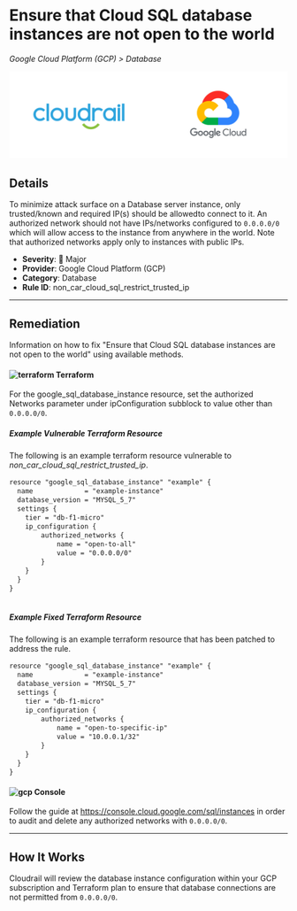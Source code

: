 # Ensure that Cloud SQL database instances are not open to the world

*Google Cloud Platform (GCP) > Database*

![Cloudrail and Google Cloud Platform (GCP) logos](../images/cloudrail_gcp.png)

## Details
To minimize attack surface on a Database server instance, only trusted/known and required IP(s) should be allowedto connect to it. An authorized network should not have IPs/networks configured to `0.0.0.0/0` which will allow access to the instance from anywhere in the world. Note that authorized networks apply only to instances with public IPs.

- **Severity**: 🔴 Major
- **Provider**: Google Cloud Platform (GCP)
- **Category**: Database
- **Rule ID**: non_car_cloud_sql_restrict_trusted_ip

---

## Remediation
Information on how to fix "Ensure that Cloud SQL database instances are not open to the world" using available methods.


####  <img src="../_media/emojis/terraform.png" alt="terraform" width="20"/>  Terraform
For the google_sql_database_instance resource, set the authorized Networks parameter under ipConfiguration subblock to value other than `0.0.0.0/0`.



##### Example Vulnerable Terraform Resource
The following is an example terraform resource vulnerable to *non_car_cloud_sql_restrict_trusted_ip*.
```hcl
resource "google_sql_database_instance" "example" {
  name             = "example-instance"
  database_version = "MYSQL_5_7"
  settings {
    tier = "db-f1-micro"
    ip_configuration {
        authorized_networks {
            name = "open-to-all"
            value = "0.0.0.0/0"
        }
    }
  }
}


```



##### Example Fixed Terraform Resource
The following is an example terraform resource that has been patched to address the rule.
```hcl
resource "google_sql_database_instance" "example" {
  name             = "example-instance"
  database_version = "MYSQL_5_7"
  settings {
    tier = "db-f1-micro"
    ip_configuration {
        authorized_networks {
            name = "open-to-specific-ip"
            value = "10.0.0.1/32"
        }
    }
  }
}

```







####  <img src="../_media/emojis/gcp.png" alt="gcp" width="20"/> Console
Follow the guide at <https://console.cloud.google.com/sql/instances> in order to audit and delete any authorized networks with `0.0.0.0/0`.




---

## How It Works
Cloudrail will review the database instance configuration within your GCP subscription and Terraform plan to ensure that database connections are not permitted from `0.0.0.0/0`.